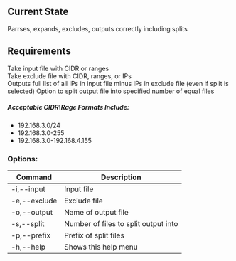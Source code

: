 ## Current State
Parrses, expands, excludes, outputs correctly including splits


## Requirements
Take input file with CIDR or ranges  
Take exclude file with CIDR, ranges, or IPs  
Outputs full list of all IPs in input file minus IPs in exclude file  (even if split is selected)
Option to split output file into specified number of equal files
  
##### Acceptable CIDR\Rage Formats Include:
- 192.168.3.0/24
- 192.168.3.0-255
- 192.168.3.0-192.168.4.155
### Options:
| Command  | Description |
|--|--|
 | -i,--input | Input file |
 | -e,--exclude | Exclude file |
 | -o,--output | Name of output file |
 | -s,--split |Number of files to split output into |
 | -p,--prefix | Prefix of split files |
 | -h,--help | Shows this help menu |